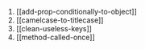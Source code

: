 1. [[add-prop-conditionally-to-object]]
2. [[camelcase-to-titlecase]]
3. [[clean-useless-keys]]
4. [[method-called-once]]